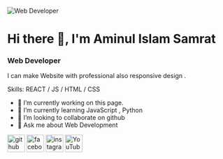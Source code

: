 ![Web Developer](https://scontent.fdac14-1.fna.fbcdn.net/v/t39.30808-6/244732102_3144721729089045_8084082278086420087_n.jpg?_nc_cat=109&ccb=1-7&_nc_sid=09cbfe&_nc_eui2=AeHyTi0tTeeLdfkzFzsafjxXqGgUIBTOKC6oaBQgFM4oLnajhww2fDKHpjWOhLTdyv2cv4QcUQcLNSkxjW7_3CE7&_nc_ohc=4JoAKr17VIkAX9D_CJh&_nc_zt=23&_nc_ht=scontent.fdac14-1.fna&oh=00_AfBOZWU0VQJRyrQl8fQ9AsZEfZsjuoOVBqMR-r_GpEO9zQ&oe=63A0BE6B)

# Hi there 👋, I'm Aminul Islam Samrat
### Web Developer


I can make Website with professional also responsive design . 

Skills: REACT / JS / HTML / CSS

- 🔭 I’m currently working on this page. 
- 🌱 I’m currently learning JavaScript , Python  
- 👯 I’m looking to collaborate on github  
- 💬 Ask me about Web Development  


[<img src='https://cdn.jsdelivr.net/npm/simple-icons@3.0.1/icons/github.svg' alt='github' height='40'>](https://github.com/https://github.com/Desamrat)  [<img src='https://cdn.jsdelivr.net/npm/simple-icons@3.0.1/icons/facebook.svg' alt='facebook' height='40'>](https://www.facebook.com/https://web.facebook.com/CRYPTOSAMRAT)  [<img src='https://cdn.jsdelivr.net/npm/simple-icons@3.0.1/icons/instagram.svg' alt='instagram' height='40'>](https://www.instagram.com/https://www.instagram.com/mr.criptosamrat//)  [<img src='https://cdn.jsdelivr.net/npm/simple-icons@3.0.1/icons/youtube.svg' alt='YouTube' height='40'>](https://www.youtube.com/channel/https://www.youtube.com/channel/UCc4CGOHq8M63UMTa0ckcH3Q)  

